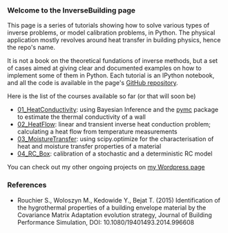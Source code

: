### Welcome to the InverseBuilding page

This page is a series of tutorials showing how to solve various types of inverse problems, or model calibration problems, in Python. The physical application mostly revolves around heat transfer in building physics, hence the repo's name.

It is not a book on the theoretical fundations of inverse methods, but a set of cases aimed at giving clear and documented examples on how to implement some of them in Python. Each tutorial is an IPython notebook, and all the code is available in the page's [GitHub repository](https://github.com/srouchier/InverseBuilding).

Here is the list of the courses available so far (or that will soon be)
* [01_HeatConductivity](http://nbviewer.jupyter.org/github/srouchier/InverseBuilding/blob/master/01_HeatConductivity/Notebook_HeatConductivity.ipynb): using Bayesian Inference and the [pymc](https://pymc-devs.github.io/pymc/) package to estimate the thermal conductivity of a wall
* [02_HeatFlow](http://nbviewer.jupyter.org/github/srouchier/InverseBuilding/blob/master/02_HeatFlow/Notebook_HeatFlow.ipynb): linear and transient inverse heat conduction problem; calculating a heat flow from temperature measurements
* [03_MoistureTransfer](http://nbviewer.jupyter.org/github/srouchier/InverseBuilding/blob/master/03_MoistureTransfer/Notebook_MoistureTransfer.ipynb): using scipy.optimize for the characterisation of heat and moisture transfer properties of a material
* [04_RC_Box](http://nbviewer.jupyter.org/github/srouchier/InverseBuilding/blob/master/04_RC_Box/04_RC.ipynb): calibration of a stochastic and a deterministic RC model 

You can check out my other ongoing projects on [my Wordpress page](https://simonrouchier.wordpress.com/)

### References
* Rouchier S., Woloszyn M., Kedowide Y., Bejat T. (2015) Identification of the hygrothermal properties of a building envelope material by the Covariance Matrix Adaptation evolution strategy, Journal of Building Performance Simulation, DOI: 10.1080/19401493.2014.996608
